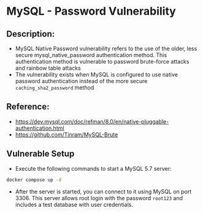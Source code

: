 # MySQL - Password Vulnerability

## Description:
- MySQL Native Password vulnerability refers to the use of the older, less secure mysql_native_password authentication method. This authentication method is vulnerable to password brute-force attacks and rainbow table attacks
- The vulnerability exists when MySQL is configured to use native password authentication instead of the more secure `caching_sha2_password` method

## Reference:
- https://dev.mysql.com/doc/refman/8.0/en/native-pluggable-authentication.html
- https://github.com/Tinram/MySQL-Brute

## Vulnerable Setup

- Execute the following commands to start a MySQL 5.7 server:

```bash
docker compose up -d
```

- After the server is started, you can connect to it using MySQL on port 3306. This server allows root login with the password `root123` and includes a test database with user credentials.

